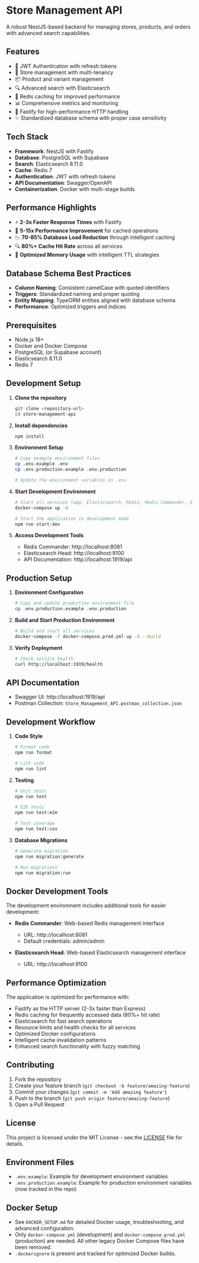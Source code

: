 # Store Management API

A robust NestJS-based backend for managing stores, products, and orders with advanced search capabilities.

## Features

- 🔐 JWT Authentication with refresh tokens
- 🏪 Store management with multi-tenancy
- 📦 Product and variant management
- 🔍 Advanced search with Elasticsearch
- 💾 Redis caching for improved performance
- 📊 Comprehensive metrics and monitoring
- 🚀 Fastify for high-performance HTTP handling
- ✨ Standardized database schema with proper case sensitivity

## Tech Stack

- **Framework**: NestJS with Fastify
- **Database**: PostgreSQL with Supabase
- **Search**: Elasticsearch 8.11.0
- **Cache**: Redis 7
- **Authentication**: JWT with refresh tokens
- **API Documentation**: Swagger/OpenAPI
- **Containerization**: Docker with multi-stage builds

## Performance Highlights

- ⚡ **2-3x Faster Response Times** with Fastify
- 🚀 **5-15x Performance Improvement** for cached operations
- 📉 **70-85% Database Load Reduction** through intelligent caching
- 🔍 **80%+ Cache Hit Rate** across all services
- 💾 **Optimized Memory Usage** with intelligent TTL strategies

## Database Schema Best Practices

- **Column Naming**: Consistent camelCase with quoted identifiers
- **Triggers**: Standardized naming and proper quoting
- **Entity Mapping**: TypeORM entities aligned with database schema
- **Performance**: Optimized triggers and indices

## Prerequisites

- Node.js 18+
- Docker and Docker Compose
- PostgreSQL (or Supabase account)
- Elasticsearch 8.11.0
- Redis 7

## Development Setup

1. **Clone the repository**
   ```bash
   git clone <repository-url>
   cd store-management-api
   ```

2. **Install dependencies**
   ```bash
   npm install
   ```

3. **Environment Setup**
   ```bash
   # Copy example environment files
   cp .env.example .env
   cp .env.production.example .env.production
   
   # Update the environment variables in .env
   ```

4. **Start Development Environment**
   ```bash
   # Start all services (app, Elasticsearch, Redis, Redis Commander, Elasticsearch Head)
   docker-compose up -d
   
   # Start the application in development mode
   npm run start:dev
   ```

5. **Access Development Tools**
   - Redis Commander: http://localhost:8081
   - Elasticsearch Head: http://localhost:9100
   - API Documentation: http://localhost:1919/api

## Production Setup

1. **Environment Configuration**
   ```bash
   # Copy and update production environment file
   cp .env.production.example .env.production
   ```

2. **Build and Start Production Environment**
   ```bash
   # Build and start all services
   docker-compose -f docker-compose.prod.yml up -d --build
   ```

3. **Verify Deployment**
   ```bash
   # Check service health
   curl http://localhost:1919/health
   ```

## API Documentation

- Swagger UI: http://localhost:1919/api
- Postman Collection: `Store_Management_API.postman_collection.json`

## Development Workflow

1. **Code Style**
   ```bash
   # Format code
   npm run format
   
   # Lint code
   npm run lint
   ```

2. **Testing**
   ```bash
   # Unit tests
   npm run test
   
   # E2E tests
   npm run test:e2e
   
   # Test coverage
   npm run test:cov
   ```

3. **Database Migrations**
   ```bash
   # Generate migration
   npm run migration:generate
   
   # Run migrations
   npm run migration:run
   ```

## Docker Development Tools

The development environment includes additional tools for easier development:

- **Redis Commander**: Web-based Redis management interface
  - URL: http://localhost:8081
  - Default credentials: admin/admin

- **Elasticsearch Head**: Web-based Elasticsearch management interface
  - URL: http://localhost:9100

## Performance Optimization

The application is optimized for performance with:

- Fastify as the HTTP server (2-3x faster than Express)
- Redis caching for frequently accessed data (80%+ hit rate)
- Elasticsearch for fast search operations
- Resource limits and health checks for all services
- Optimized Docker configurations
- Intelligent cache invalidation patterns
- Enhanced search functionality with fuzzy matching

## Contributing

1. Fork the repository
2. Create your feature branch (`git checkout -b feature/amazing-feature`)
3. Commit your changes (`git commit -m 'Add amazing feature'`)
4. Push to the branch (`git push origin feature/amazing-feature`)
5. Open a Pull Request

## License

This project is licensed under the MIT License - see the [LICENSE](LICENSE) file for details.

## Environment Files

- `.env.example`: Example for development environment variables
- `.env.production.example`: Example for production environment variables (now tracked in the repo)

## Docker Setup

- See `DOCKER_SETUP.md` for detailed Docker usage, troubleshooting, and advanced configuration.
- Only `docker-compose.yml` (development) and `docker-compose.prod.yml` (production) are needed. All other legacy Docker Compose files have been removed.
- `.dockerignore` is present and tracked for optimized Docker builds. 